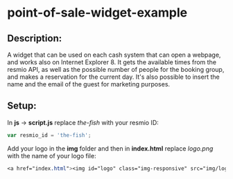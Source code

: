 # point-of-sale-widget-example

## Description:
A widget that can be used on each cash system that can open a webpage, and works also on Internet Explorer 8.
It gets the available times from the resmio API, as well as the possible number of people for the booking group, and makes a reservation for the current day.
It's also possible to insert the name and the email of the guest for marketing purposes.

## Setup:
In **js** → **script.js** replace *the-fish* with your resmio ID:
```javascript
var resmio_id = 'the-fish';
```
Add your logo in the **img** folder and then in **index.html** replace *logo.png* with the name of your logo file:
```css
<a href="index.html"><img id="logo" class="img-responsive" src="img/logo.png" alt="logo"/></a>
```
